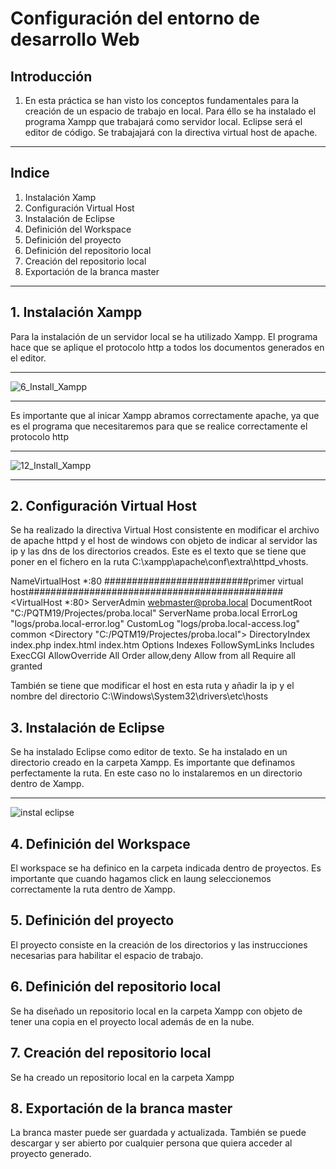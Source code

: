 # Configuración del entorno de desarrollo Web
## Introducción
1. En esta práctica se han visto los conceptos fundamentales para la creación de un espacio de trabajo en local. Para éllo se ha   instalado el programa Xampp que trabajará como servidor local. Eclipse será el editor de código. Se trabajajará con la directiva virtual host de apache.
---
## Indice 
1. Instalación Xamp
2. Configuración Virtual Host
3. Instalación de Eclipse
4. Definición del Workspace
5. Definición del proyecto
6. Definición del repositorio local
7. Creación del repositorio local
8. Exportación de la branca master
---
## 1. Instalación Xampp
Para la instalación de un servidor local se ha utilizado Xampp. El programa hace que se aplique el protocolo http a todos los documentos generados en el editor. 
___
![6_Install_Xampp](https://user-images.githubusercontent.com/52077693/61221065-f485b300-a717-11e9-8935-1d102453e0e9.PNG)
___
Es importante que al inicar Xampp abramos correctamente apache, ya que es el programa que necesitaremos para que se realice correctamente el protocolo http
___
![12_Install_Xampp](https://user-images.githubusercontent.com/52077693/61221354-a6bd7a80-a718-11e9-95d9-9cc09420f065.PNG)
___

## 2. Configuración Virtual Host
Se ha realizado la directiva Virtual Host consistente en modificar el archivo de apache httpd y el host de windows con objeto de indicar al servidor las ip y las dns de los directorios creados. Este es el texto que se tiene que poner en el fichero en la ruta C:\xampp\apache\conf\extra\httpd_vhosts.

NameVirtualHost *:80
##########################primer virtual host##############################################
 <VirtualHost *:80>
    ServerAdmin webmaster@proba.local
    DocumentRoot "C:/PQTM19/Projectes/proba.local"
    ServerName proba.local
	ErrorLog "logs/proba.local-error.log"
    CustomLog "logs/proba.local-access.log" common
	<Directory "C:/PQTM19/Projectes/proba.local">
		DirectoryIndex index.php index.html index.htm
		Options Indexes FollowSymLinks Includes ExecCGI
		AllowOverride All
		Order allow,deny
		Allow from all
		Require all granted
	</Directory>
</VirtualHost>

También se tiene que modificar el host en esta ruta y añadir la ip y el nombre del directorio
C:\Windows\System32\drivers\etc\hosts

## 3. Instalación de Eclipse
Se ha instalado Eclipse como editor de texto. Se ha instalado en un directorio creado en la carpeta Xampp. Es importante que definamos perfectamente la ruta. En este caso no lo instalaremos en un directorio dentro de Xampp.
____
![instal eclipse](https://user-images.githubusercontent.com/52077693/61221811-8cd06780-a719-11e9-91c0-7fd22dfe5924.PNG)

## 4. Definición del Workspace
El workspace se ha definico en la carpeta indicada dentro de proyectos. Es importante que cuando hagamos click en laung seleccionemos correctamente la ruta dentro de Xampp.

## 5. Definición del proyecto
El proyecto consiste en la creación de los directorios y las instrucciones necesarias para habilitar el espacio de trabajo.

## 6. Definición del repositorio local
Se ha diseñado un repositorio local en la carpeta Xampp con objeto de tener una copia en el proyecto local además de en la nube.

## 7. Creación del repositorio local
Se ha creado un repositorio local en la carpeta Xampp

## 8. Exportación de la branca master
La branca master puede ser guardada y actualizada. También se puede descargar y ser abierto por cualquier persona que quiera acceder al proyecto generado.
